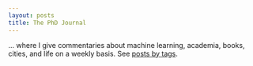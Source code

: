 ```yaml
---
layout: posts
title: The PhD Journal
---
```


<!-- Welcome to *The PhD Journal*,  -->
 ... where I give commentaries about machine learning, academia, books, cities, and life on a weekly basis. See [posts by tags]({{base_url}}/tags).
<!-- . The topics include artificial intelligence, computer science, education, sports, life, and random photos. I try to post a few entries every week, most of which are unfortunately not polished. However, they should still be a good channel to establish a deep connection between us. -->

<!-- Enjoy the ride! -->



